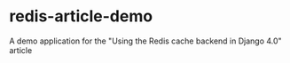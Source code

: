 # redis-article-demo
A demo application for the "Using the Redis cache backend in Django 4.0" article
